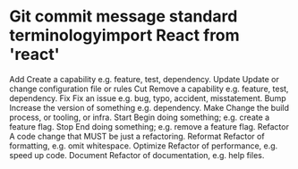 # Git commit message standard terminologyimport React from 'react'

Add Create a capability e.g. feature, test, dependency.
Update Update or change configuration file or rules
Cut Remove a capability e.g. feature, test, dependency.
Fix Fix an issue e.g. bug, typo, accident, misstatement.
Bump Increase the version of something e.g. dependency.
Make Change the build process, or tooling, or infra.
Start Begin doing something; e.g. create a feature flag.
Stop End doing something; e.g. remove a feature flag.
Refactor A code change that MUST be just a refactoring.
Reformat Refactor of formatting, e.g. omit whitespace.
Optimize Refactor of performance, e.g. speed up code.
Document Refactor of documentation, e.g. help files.
